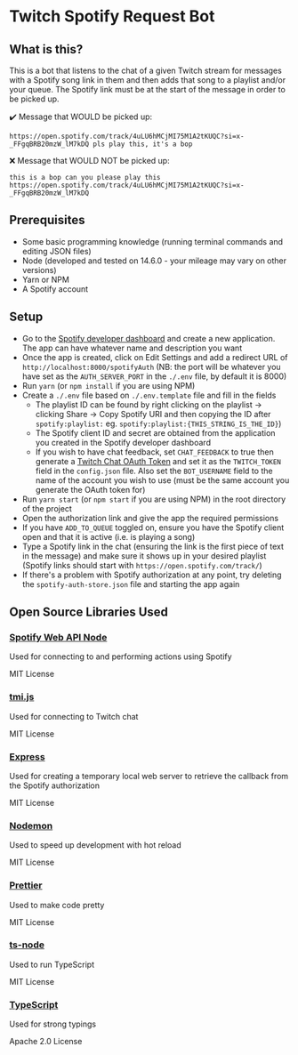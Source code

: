 # Twitch Spotify Request Bot

## What is this?

This is a bot that listens to the chat of a given Twitch stream for messages
with a Spotify song link in them and then adds that song to a playlist and/or
your queue. The Spotify link must be at the start of the message in order to be picked up.

✔️ Message that WOULD be picked up:

```
https://open.spotify.com/track/4uLU6hMCjMI75M1A2tKUQC?si=x-_FFgqBRB20mzW_lM7kDQ pls play this, it's a bop
```

❌ Message that WOULD NOT be picked up:

```
this is a bop can you please play this https://open.spotify.com/track/4uLU6hMCjMI75M1A2tKUQC?si=x-_FFgqBRB20mzW_lM7kDQ
```

## Prerequisites

- Some basic programming knowledge (running terminal commands and editing JSON
  files)
- Node (developed and tested on 14.6.0 - your mileage may vary on other versions)
- Yarn or NPM
- A Spotify account

## Setup

- Go to the [Spotify developer dashboard](https://developer.spotify.com/dashboard/)
  and create a new application. The app can have whatever name and description you want
- Once the app is created, click on Edit Settings and add a redirect URL of
  `http://localhost:8000/spotifyAuth` (NB: the port will be whatever you have
  set as the `AUTH_SERVER_PORT` in the `./.env` file, by default it is 8000)
- Run `yarn` (or `npm install` if you are using NPM)
- Create a `./.env` file based on `./.env.template` file and fill
  in the fields
  - The playlist ID can be found by right clicking on the playlist ->
    clicking Share -> Copy Spotify URI and then copying the ID after `spotify:playlist:`
    eg. `spotify:playlist:{THIS_STRING_IS_THE_ID}`)
  - The Spotify client ID and secret are obtained from the application you
    created in the Spotify developer dashboard
  - If you wish to have chat feedback, set `CHAT_FEEDBACK` to true then generate a
    [Twitch Chat OAuth Token](https://twitchapps.com/tmi/) and set it as the `TWITCH_TOKEN` field in
    the `config.json` file. Also set the `BOT_USERNAME` field to the name of the account you wish to
    use (must be the same account you generate the OAuth token for)
- Run `yarn start` (or `npm start` if you are using NPM) in the root directory of the project
- Open the authorization link and give the app the required permissions
- If you have `ADD_TO_QUEUE` toggled on, ensure you have the Spotify client open and that it is active (i.e. is playing a song)
- Type a Spotify link in the chat (ensuring the link is the first piece of text in the message)
  and make sure it shows up in your desired playlist (Spotify links should start
  with `https://open.spotify.com/track/`)
- If there's a problem with Spotify authorization at any point, try deleting the
  `spotify-auth-store.json` file and starting the app again

## Open Source Libraries Used

### [Spotify Web API Node](https://github.com/thelinmichael/spotify-web-api-node)

Used for connecting to and performing actions using Spotify

MIT License

### [tmi.js](https://github.com/tmijs/tmi.js)

Used for connecting to Twitch chat

MIT License

### [Express](https://github.com/expressjs/express)

Used for creating a temporary local web server to retrieve the callback from the Spotify authorization

MIT License

### [Nodemon](https://github.com/remy/nodemon)

Used to speed up development with hot reload

MIT License

### [Prettier](https://github.com/prettier/prettier)

Used to make code pretty

MIT License

### [ts-node](https://github.com/TypeStrong/ts-node)

Used to run TypeScript

MIT License

### [TypeScript](https://www.typescriptlang.org/)

Used for strong typings

Apache 2.0 License
